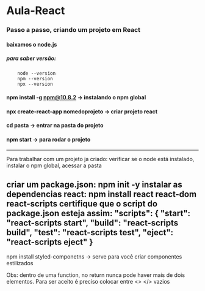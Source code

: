 # Aula-React 


### Passo a passo, criando um projeto em React

#### baixamos o node.js
##### para saber versão:
        node --version
        npm --version
        npx --version
#### npm install -g npm@10.8.2  -> instalando o npm global
#### npx create-react-app nomedoprojeto  -> criar projeto react
#### cd pasta -> entrar na pasta do projeto
#### npm start -> para rodar o projeto

----------
Para trabalhar com um projeto ja criado:
verificar se o node está instalado, instalar o npm global, acessar a pasta

criar um package.json: npm init -y
instalar as dependencias react: npm install react react-dom react-scripts
certifique que o script do package.json esteja assim:
"scripts": {
  "start": "react-scripts start",
  "build": "react-scripts build",
  "test": "react-scripts test",
  "eject": "react-scripts eject"
}
---------------------

npm install styled-componetns -> serve para você criar componentes estilizados


Obs: dentro de uma function, no return nunca pode haver mais de dois elementos. 
Para ser aceito é preciso colocar entre <> <elemento> </> vazios
